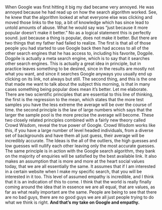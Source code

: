 When Google was first hitting it big my dad became very annoyed. He was annoyed because he had read up on how the search algorithm worked. See, he knew that the algorithm looked at what everyone else was clicking and moved those links to the top, a bit of knowledge which has since lead to untold amounts of abuse. What he would say was “just because it more popular doesn’t make it better.” No as a logical statement this is perfectly sound. just because a thing is popular, does not make it better. But there are two things that my father had failed to realize. The first is that all of those people you had started to use Google back then had access to all of the other search engines that he has access to, including his favorite, Dogpile. Dogpile is actually  a meta search engine, which is to say that it searches other search engines. This is actually a great idea in principle, but in practice leaves something to be desired, since in the results are mostly not what you want, and since it searches Google anyways you usually end up clicking on its link, not always but still.
The second thing, and this is the one that made me want to talk about the subject this morning, is that in many cases something being popular does mean it’s better. Let me elaborate. There are two scientific principles that are essential to this line of thinking, the first is the regression to the mean, which states that the more test samples you have the less extreme the average will be over the course of time. the second principle is the law of large numbers which says that the larger the sample pool is the more precise the average will become. These two closely related principles combined with a fairly new theory called Crowd Wisdom, reveal the true power of Google.
Crowd Wisdom works like this, if you have a large number of level headed individuals, from a diverse set of backgrounds and have them all just guess, their average will be incredibly accurate. The Ideas is the all of the outliers, the high guesses and low guesses will nullify each other leaving only the most accurate guesses. The same principle is in action with the Google search algorithm, they bank on the majority of enquiries will be satisfied by the best available link. It also makes an assumption that is more and more at the heart social values today, that we are all essentially the same. It assumes that if I am interested in a certain website when I make my specific search, that you will be interested in it too.
This level of assumed empathy is incredible, and I think that it is an indication of this to come. I think that the world is really finally coming around the idea that in essence we are all equal, that are values, as far as what really important are the same. People are being to see that there are no bad guys, there are no good guys we are all just people trying to do what we think is right.
**And that’s my take on Google and empathy.**
